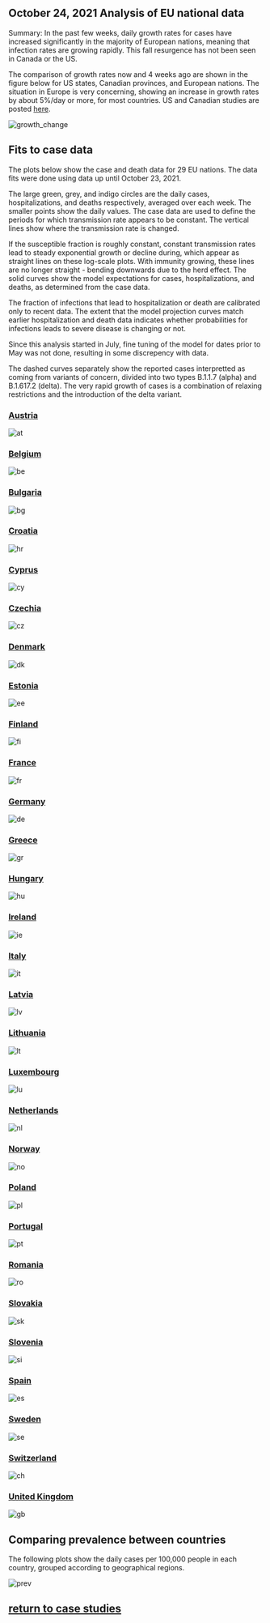 ## October 24, 2021 Analysis of EU national data

Summary: In the past few weeks,
daily growth rates for cases have increased significantly in
the majority of European nations, meaning that infection
rates are growing rapidly.
This fall resurgence has not been seen in Canada or the US.

The comparison of growth rates now and 4 weeks ago are shown in the figure below
for US states, Canadian provinces, and European nations.
The situation in Europe is very concerning, showing an increase in
growth rates by about 5%/day or more, for most countries.
US and Canadian studies are posted [here](../index.md).

![growth_change](img/growth_change_20211025.png)

## Fits to case data

The plots below show the case and death data for 29 EU nations.
The data fits were done using data up until October 23, 2021.

The large green, grey, and indigo circles are the daily cases, hospitalizations, and deaths respectively, averaged over each week.
The smaller points show the daily values.
The case data are used to define the periods for which transmission rate appears to be constant.
The vertical lines show where the transmission rate is changed.

If the susceptible fraction is roughly constant, constant transmission rates
lead to steady exponential growth or decline during, which appear as straight lines on
these log-scale plots.
With immunity growing, these lines are no longer straight - bending downwards due to the herd effect.
The solid curves show the model expectations for cases, hospitalizations, and deaths, as determined from
the case data.

The fraction of infections that lead to hospitalization or death are calibrated only to recent data.
The extent that the model projection curves match earlier hospitalization and death data
indicates whether probabilities for infections leads to severe disease is changing or not.

Since this analysis started in July, fine tuning of the model for dates prior to May was not done, resulting in
some discrepency with data.

The dashed curves separately show the reported cases interpretted as coming
from variants of
concern, divided into two types B.1.1.7 (alpha) and B.1.617.2 (delta).
The very rapid growth of cases is a combination of relaxing restrictions and the introduction of the delta variant.

### [Austria](img/at_2_9_1024.pdf)

![at](img/at_2_9_1024.png)

### [Belgium](img/be_2_9_1024.pdf)

![be](img/be_2_9_1024.png)

### [Bulgaria](img/bg_2_9_1024.pdf)

![bg](img/bg_2_9_1024.png)

### [Croatia](img/hr_2_9_1024.pdf)

![hr](img/hr_2_9_1024.png)

### [Cyprus](img/cy_2_9_1024.pdf)

![cy](img/cy_2_9_1024.png)

### [Czechia](img/cz_2_9_1024.pdf)

![cz](img/cz_2_9_1024.png)

### [Denmark](img/dk_2_9_1024.pdf)

![dk](img/dk_2_9_1024.png)

### [Estonia](img/ee_2_9_1024.pdf)

![ee](img/ee_2_9_1024.png)

### [Finland](img/fi_2_9_1024.pdf)

![fi](img/fi_2_9_1024.png)

### [France](img/fr_2_9_1024.pdf)

![fr](img/fr_2_9_1024.png)

### [Germany](img/de_2_9_1024.pdf)

![de](img/de_2_9_1024.png)

### [Greece](img/gr_2_9_1024.pdf)

![gr](img/gr_2_9_1024.png)

### [Hungary](img/hu_2_9_1024.pdf)

![hu](img/hu_2_9_1024.png)

### [Ireland](img/ie_2_9_1024.pdf)

![ie](img/ie_2_9_1024.png)

### [Italy](img/it_2_9_1024.pdf)

![it](img/it_2_9_1024.png)

### [Latvia](img/lv_2_9_1024.pdf)

![lv](img/lv_2_9_1024.png)

### [Lithuania](img/lt_2_9_1024.pdf)

![lt](img/lt_2_9_1024.png)

### [Luxembourg](img/lu_2_9_1024.pdf)

![lu](img/lu_2_9_1024.png)

### [Netherlands](img/nl_2_9_1024.pdf)

![nl](img/nl_2_9_1024.png)

### [Norway](img/no_2_9_1024.pdf)

![no](img/no_2_9_1024.png)

### [Poland](img/pl_2_9_1024.pdf)

![pl](img/pl_2_9_1024.png)

### [Portugal](img/pt_2_9_1024.pdf)

![pt](img/pt_2_9_1024.png)

### [Romania](img/ro_2_9_1024.pdf)

![ro](img/ro_2_9_1024.png)

### [Slovakia](img/sk_2_9_1024.pdf)

![sk](img/sk_2_9_1024.png)

### [Slovenia](img/si_2_9_1024.pdf)

![si](img/si_2_9_1024.png)

### [Spain](img/es_2_9_1024.pdf)

![es](img/es_2_9_1024.png)

### [Sweden](img/se_2_9_1024.pdf)

![se](img/se_2_9_1024.png)

### [Switzerland](img/ch_2_9_1024.pdf)

![ch](img/ch_2_9_1024.png)

### [United Kingdom](img/gb_2_9_1024.pdf)

![gb](img/gb_2_9_1024.png)

## Comparing prevalence between countries

The following plots show the daily cases per 100,000 people in each country, grouped according to geographical regions.

![prev](img/EU_2_9_1024_prevalence.png)

## [return to case studies](../index.md)

